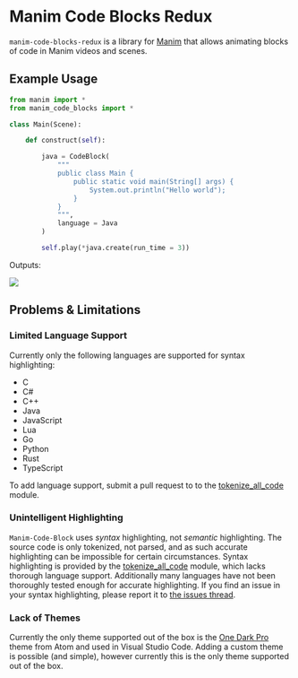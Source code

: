 # Manim Code Blocks Redux

`manim-code-blocks-redux` is a library for [Manim](https://github.com/ManimCommunity/manim) that allows animating blocks of code in Manim videos and scenes. 

## Example Usage

```python
from manim import *
from manim_code_blocks import *

class Main(Scene):

    def construct(self):

        java = CodeBlock(
            """
            public class Main {
                public static void main(String[] args) {
                    System.out.println("Hello world");
                }
            }
            """,
            language = Java
        )

        self.play(*java.create(run_time = 3))
```

Outputs:<br>

![](assets/java_demo.gif)

## Problems & Limitations

### Limited Language Support

Currently only the following languages are supported for syntax highlighting:

* C
* C#
* C++
* Java
* JavaScript
* Lua
* Go
* Python
* Rust
* TypeScript

To add language support, submit a pull request to to the [tokenize_all_code](https://github.com/CasualCodersProjects/tokenize_all_code) module.

### Unintelligent Highlighting

`Manim-Code-Block` uses *syntax* highlighting, not *semantic* highlighting. The source code is only tokenized, not parsed, and as such accurate highlighting can be impossible for certain circumstances. Syntax highlighting is provided by the [tokenize_all_code](https://github.com/CasualCodersProjects/tokenize_all_code) module, which lacks thorough language support. Additionally many languages have not been thoroughly tested enough for accurate highlighting. If you find an issue in your syntax highlighting, please report it to [the issues thread](https://github.com/CasualCodersProjects/manim-code-blocks/issues).

### Lack of Themes

Currently the only theme supported out of the box is the [One Dark Pro](https://github.com/Binaryify/OneDark-Pro) theme from Atom and used in Visual Studio Code. Adding a custom theme is possible (and simple), however currently this is the only theme supported out of the box.
